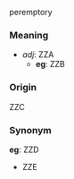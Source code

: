 peremptory
### Meaning
+ _adj_: ZZA
    + __eg__: ZZB

### Origin

ZZC

### Synonym

__eg__: ZZD

+ ZZE


